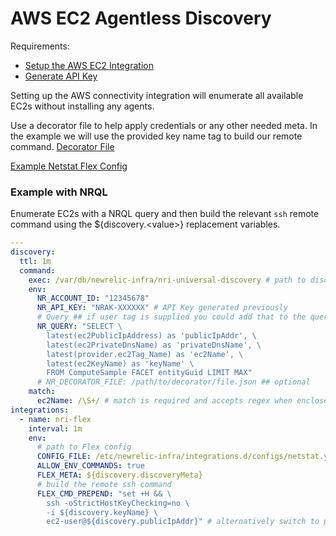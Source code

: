 # AWS EC2 Agentless Discovery

Requirements:

- [Setup the AWS EC2 Integration](https://docs.newrelic.com/docs/integrations/amazon-integrations/aws-integrations-list/aws-ec2-monitoring-integration)
- [Generate API Key](https://one.newrelic.com/launcher/api-keys-ui.api-keys-launcher?)

Setting up the AWS connectivity integration will enumerate all available EC2s without installing any agents.

Use a decorator file to help apply credentials or any other needed meta. In the example we will use the provided key name tag to build our remote command.
[Decorator File](./decorator-file.md)

[Example Netstat Flex Config](../../examples/remote-netstat.yml)

### Example with NRQL

Enumerate EC2s with a NRQL query and then build the relevant `ssh` remote command using the ${discovery.\<value\>} replacement variables.

```yaml
---
discovery:
  ttl: 1m
  command:
    exec: /var/db/newrelic-infra/nri-universal-discovery # path to discovery binary
    env:
      NR_ACCOUNT_ID: "12345678"
      NR_API_KEY: "NRAK-XXXXXX" # API Key generated previously
      # Query ## if user tag is supplied you could add that to the query
      NR_QUERY: "SELECT \
        latest(ec2PublicIpAddress) as 'publicIpAddr', \
        latest(ec2PrivateDnsName) as 'privateDnsName', \
        latest(provider.ec2Tag_Name) as 'ec2Name', \
        latest(ec2KeyName) as 'keyName' \
        FROM ComputeSample FACET entityGuid LIMIT MAX"
      # NR_DECORATOR_FILE: /path/to/decorator/file.json ## optional
    match:
      ec2Name: /\S+/ # match is required and accepts regex when enclosed between forward slashes eg. /<regex>/
integrations:
  - name: nri-flex
    interval: 1m
    env:
      # path to Flex config
      CONFIG_FILE: /etc/newrelic-infra/integrations.d/configs/netstat.yml
      ALLOW_ENV_COMMANDS: true
      FLEX_META: ${discovery.discoveryMeta}
      # build the remote ssh command
      FLEX_CMD_PREPEND: "set +H && \
        ssh -oStrictHostKeyChecking=no \
        -i ${discovery.keyName} \
        ec2-user@${discovery.publicIpAddr}" # alternatively switch to privateDnsName if necessary
```
